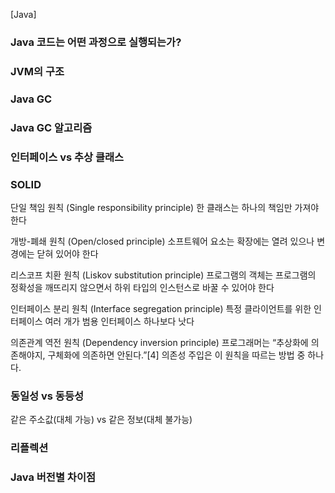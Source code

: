 [Java]

### Java 코드는 어떤 과정으로 실행되는가?

### JVM의 구조

### Java GC

### Java GC 알고리즘

### 인터페이스 vs 추상 클래스

### SOLID

단일 책임 원칙 (Single responsibility principle)
한 클래스는 하나의 책임만 가져야 한다

개방-폐쇄 원칙 (Open/closed principle)
소프트웨어 요소는 확장에는 열려 있으나 변경에는 닫혀 있어야 한다

리스코프 치환 원칙 (Liskov substitution principle)
프로그램의 객체는 프로그램의 정확성을 깨뜨리지 않으면서 하위 타입의 인스턴스로 바꿀 수 있어야 한다

인터페이스 분리 원칙 (Interface segregation principle)
특정 클라이언트를 위한 인터페이스 여러 개가 범용 인터페이스 하나보다 낫다

의존관계 역전 원칙 (Dependency inversion principle)
프로그래머는 “추상화에 의존해야지, 구체화에 의존하면 안된다.”[4] 의존성 주입은 이 원칙을 따르는 방법 중 하나다.

### 동일성 vs 동등성

같은 주소값(대체 가능) vs 같은 정보(대체 불가능)

### 리플렉션

### Java 버전별 차이점

